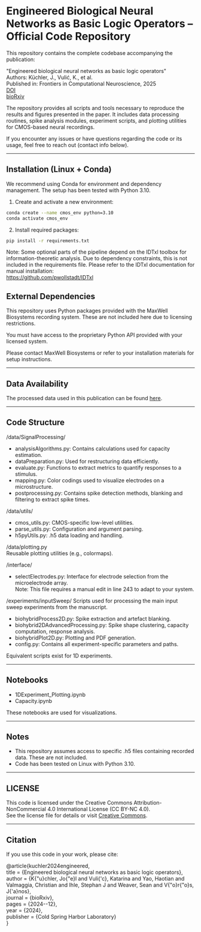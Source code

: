 # Engineered Biological Neural Networks as Basic Logic Operators – Official Code Repository

This repository contains the complete codebase accompanying the publication:

"Engineered biological neural networks as basic logic operators"  
Authors: Küchler, J., Vulić, K., et al.  
Published in: Frontiers in Computational Neuroscience, 2025  
[DOI](https://doi.org/10.1101/2024.12.23.630065)  
[bioRxiv](https://www.biorxiv.org/content/10.1101/2024.12.23.630065v2)

The repository provides all scripts and tools necessary to reproduce the results and figures presented in the paper. It includes data processing routines, spike analysis modules, experiment scripts, and plotting utilities for CMOS-based neural recordings.

If you encounter any issues or have questions regarding the code or its usage, feel free to reach out (contact info below).

-------------------------------------------------------------------------------

## Installation (Linux + Conda)

We recommend using Conda for environment and dependency management. The setup has been tested with Python 3.10.

1. Create and activate a new environment:
```bash
conda create --name cmos_env python=3.10
conda activate cmos_env
```

2. Install required packages:
```bash
pip install -r requirements.txt
```

Note: Some optional parts of the pipeline depend on the IDTxl toolbox for information-theoretic analysis. Due to dependency constraints, this is not included in the requirements file. Please refer to the IDTxl documentation for manual installation:  
https://github.com/pwollstadt/IDTxl

## External Dependencies

This repository uses Python packages provided with the MaxWell Biosystems recording system. These are not included here due to licensing restrictions.

You must have access to the proprietary Python API provided with your licensed system.

Please contact MaxWell Biosystems or refer to your installation materials for setup instructions.


-------------------------------------------------------------------------------

## Data Availability

The processed data used in this publication can be found [here](https://doi.org/10.3929/ethz-b-000729744). 

-------------------------------------------------------------------------------

## Code Structure

/data/SignalProcessing/
- analysisAlgorithms.py: Contains calculations used for capacity estimation.
- dataPreparation.py: Used for restructuring data efficiently.
- evaluate.py: Functions to extract metrics to quantify responses to a stimulus.
- mapping.py: Color codings used to visualize electrodes on a microstructure.
- postprocessing.py: Contains spike detection methods, blanking and filtering to extract spike times.

/data/utils/
- cmos_utils.py: CMOS-specific low-level utilities.
- parse_utils.py: Configuration and argument parsing.
- h5pyUtils.py: .h5 data loading and handling.

/data/plotting.py  
Reusable plotting utilities (e.g., colormaps).

/interface/
- selectElectrodes.py: Interface for electrode selection from the microelectrode array.  
  Note: This file requires a manual edit in line 243 to adapt to your system.

/experiments/inputSweep/
Scripts used for processing the main input sweep experiments from the manuscript.

- biohybridProcess2D.py: Spike extraction and artefact blanking.
- biohybrid2DAdvancedProcessing.py: Spike shape clustering, capacity computation, response analysis.
- biohybridPlot2D.py: Plotting and PDF generation.
- config.py: Contains all experiment-specific parameters and paths.

Equivalent scripts exist for 1D experiments.

-------------------------------------------------------------------------------

## Notebooks

- 1DExperiment_Plotting.ipynb  
- Capacity.ipynb  

These notebooks are used for visualizations.

-------------------------------------------------------------------------------

## Notes

- This repository assumes access to specific .h5 files containing recorded data. These are not included.
- Code has been tested on Linux with Python 3.10.

-------------------------------------------------------------------------------

## LICENSE

This code is licensed under the Creative Commons Attribution-NonCommercial 4.0 International License (CC BY-NC 4.0).  
See the license file for details or visit [Creative Commons](https://creativecommons.org/licenses/by-nc/4.0/).

-------------------------------------------------------------------------------

## Citation

If you use this code in your work, please cite:

@article{kuchler2024engineered,  
  title     = {Engineered biological neural networks as basic logic operators},  
  author    = {K{\"u}chler, Jo{\"e}l and Vuli{\'c}, Katarina and Yao, Haotian and Valmaggia, Christian and Ihle, Stephan J and Weaver, Sean and V{\"o}r{\"o}s, J{\'a}nos},  
  journal   = {bioRxiv},  
  pages     = {2024--12},  
  year      = {2024},  
  publisher = {Cold Spring Harbor Laboratory}  
}
